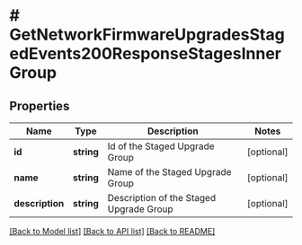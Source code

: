 # # GetNetworkFirmwareUpgradesStagedEvents200ResponseStagesInnerGroup

## Properties

Name | Type | Description | Notes
------------ | ------------- | ------------- | -------------
**id** | **string** | Id of the Staged Upgrade Group | [optional]
**name** | **string** | Name of the Staged Upgrade Group | [optional]
**description** | **string** | Description of the Staged Upgrade Group | [optional]

[[Back to Model list]](../../README.md#models) [[Back to API list]](../../README.md#endpoints) [[Back to README]](../../README.md)
